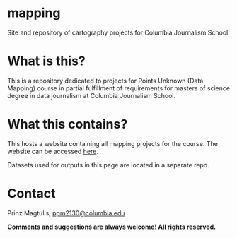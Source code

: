# mapping
Site and repository of cartography projects for Columbia Journalism School

# What is this?

This is a repository dedicated to projects for Points Unknown (Data Mapping) course in partial fulfillment of requirements for masters of science
degree in data journalism at Columbia Journalism School.

# What this contains?

This hosts a website containing all mapping projects for the course. The website can be accessed [here](https://pmagtulis.github.io/mapping/).

Datasets used for outputs in this page are located in a separate repo. 

# Contact

Prinz Magtulis, [ppm2130@columbia.edu](mailto:ppm2130@columbia.edu)

**Comments and suggestions are always welcome! All rights reserved.**
